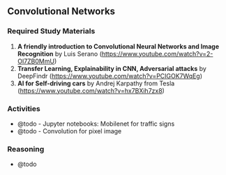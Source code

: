 ## Convolutional Networks

### Required Study Materials

1. **A friendly introduction to Convolutional Neural Networks and Image Recognition** by Luis Serano (https://www.youtube.com/watch?v=2-Ol7ZB0MmU)
2. **Transfer Learning, Explainability in CNN, Adversarial attacks** by DeepFindr (https://www.youtube.com/watch?v=PCIGOK7WqEg)
3. **AI for Self-driving cars** by Andrej Karpathy from Tesla (https://www.youtube.com/watch?v=hx7BXih7zx8)

### Activities

* @todo - Jupyter notebooks: Mobilenet for traffic signs
* @todo - Convolution for pixel image
  
### Reasoning

* @todo
